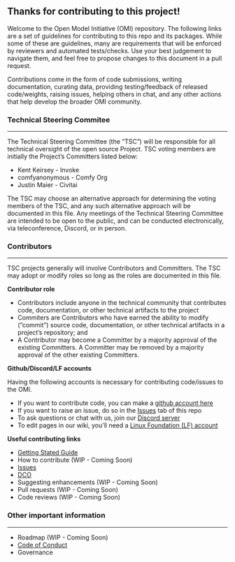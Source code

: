 ## Thanks for contributing to this project!

Welcome to the Open Model Initiative (OMI) repository. The following links are a set of guidelines for contributing to this repo and its packages. While some of these are guidelines, many are requirements that will be enforced by reviewers and automated tests/checks. Use your best judgement to navigate them, and feel free to propose changes to this document in a pull request.

Contributions come in the form of code submissions, writing documentation, curating data, providing testing/feedback of released code/weights, raising issues, helping others in chat, and any other actions that help develop the broader OMI community.

### Technical Steering Commitee

---

The Technical Steering Committee (the “TSC”) will be responsible for all technical oversight of the open source Project. TSC voting members are initially the Project’s Committers listed below:

- Kent Keirsey - Invoke
- comfyanonymous - Comfy Org
- Justin Maier - Civitai

The TSC may choose an alternative approach for determining the voting members of the TSC, and any such alternative approach will be documented in this file. Any meetings of the Technical Steering Committee are intended to be open to the public, and can be conducted electronically, via teleconference, Discord, or in person.

### Contributors

---

TSC projects generally will involve Contributors and Committers. The TSC may adopt or modify roles so long as the roles are documented in this file.

**Contributor role**

- Contributors include anyone in the technical community that contributes code, documentation, or other technical artifacts to the project
- Commiters are Contributors who have earned the ability to modify (”commit”) source code, documentation, or other technical artifacts in a project’s repository; and
- A Contributor may become a Committer by a majority approval of the existing Committers. A Committer may be removed by a majority approval of the other existing Committers.

**Github/Discord/LF accounts**

Having the following accounts is necessary for contributing code/issues to the OMI.

- If you want to contribute code, you can make a [github account here](https://github.com/)
- If you want to raise an issue, do so in the [Issues](https://github.com/Open-Model-Initiative/OMI-Training-Pipeline/issues) tab of this repo
- To ask questions or chat with us, join our [Discord server](https://discord.gg/vANKjzDDkQ)
- To edit pages in our wiki, you'll need a [Linux Foundation (LF) account](https://identity.linuxfoundation.org/)

**Useful contributing links**

- [Getting Stated Guide](GETTING_STARTED.md)
- How to contribute (WIP - Coming Soon)
- [Issues](https://github.com/Open-Model-Initiative/OMI-Training-Pipeline/issues)
- [DCO](DCO.md)
- Suggesting enhancements (WIP - Coming Soon)
- Pull requests (WIP - Coming Soon)
- Code reviews (WIP - Coming Soon)

### Other important information

---

- Roadmap (WIP - Coming Soon)
- [Code of Conduct](CODE_OF_CONDUCT.md)
- Governance
